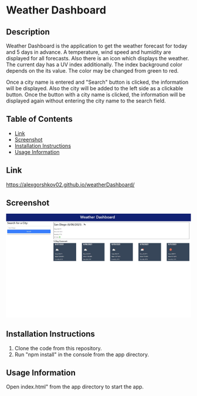 # Weather Dashboard

## Description

Weather Dashboard is the application to get the weather forecast for today and 5 days in advance. A temperature, wind speed and humidity are displayed for all forecasts. Also there is an icon which displays the weather. The current day has a UV index additionally. The index background color depends on the its value. The color may be changed from green to red.

Once a city name is entered and "Search" button is clicked, the information will be displayed. Also the city will be added to the left side as a clickable button. Once the button with a city name is clicked, the information will be displayed again without entering the city name to the search field. 


## Table of Contents

* [Link](#link)
* [Screenshot](#screenshot)
* [Installation Instructions](#installation-instructions)
* [Usage Information](#usage-information)

## Link
https://alexgorshkov02.github.io/weatherDashboard/

## Screenshot
![Screenshot](./misc/screenshot.jpg?raw=true)

## Installation Instructions

1) Clone the code from this repository.
2) Run "npm install" in the console from the app directory.

## Usage Information

Open index.html" from the app directory to start the app.